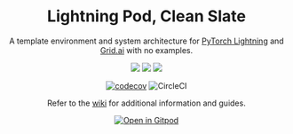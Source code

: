 <div align="center">

# Lightning Pod, Clean Slate

A template environment and system architecture for [PyTorch Lightning](https://www.pytorchlightning.ai/) and [Grid.ai](https://www.grid.ai/) with no examples.

![](https://img.shields.io/badge/PyTorch_Lightning-Ecosystem-informational?style=flat&logo=pytorchlightning&logoColor=white&color=2bbc8a)
![](https://img.shields.io/badge/Grid.ai-Compute-informational?style=flat&logo=grid.ai&logoColor=white&color=2bbc8a)
![](https://img.shields.io/badge/Gitpod-DevEnv-informational?style=flat&logo=gitpod&logoColor=white&color=2bbc8a)

[![codecov](https://codecov.io/gh/JustinGoheen/clean-slate/branch/main/graph/badge.svg)](https://codecov.io/gh/JustinGoheen/clean-slate)
![CircleCI](https://circleci.com/gh/JustinGoheen/clean-slate.svg?style=shield)

Refer to the [wiki](https://github.com/JustinGoheen/lightning-pod/wiki) for additional information and guides.

[![Open in Gitpod](https://gitpod.io/button/open-in-gitpod.svg)](https://gitpod.io/#https://github.com/JustinGoheen/clean-slate)

</div>

